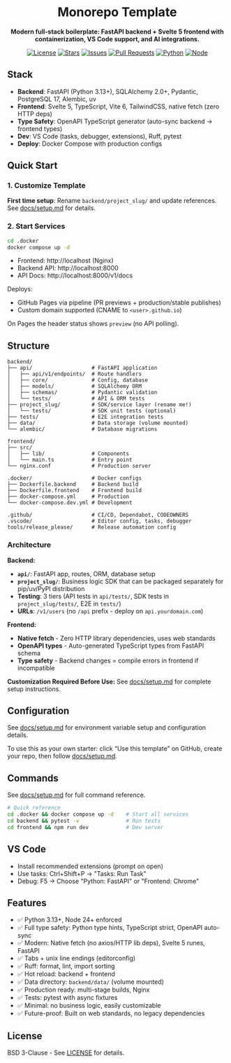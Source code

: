 <div align="center">

# Monorepo Template

**Modern full-stack boilerplate: FastAPI backend + Svelte 5 frontend with containerization, VS Code support, and AI integrations.**

[![License](https://img.shields.io/github/license/nokodo-labs/monorepo-template)](LICENSE)
[![Stars](https://img.shields.io/github/stars/nokodo-labs/monorepo-template?style=social)](https://github.com/nokodo-labs/monorepo-template/stargazers)
[![Issues](https://img.shields.io/github/issues/nokodo-labs/monorepo-template)](https://github.com/nokodo-labs/monorepo-template/issues)
[![Pull Requests](https://img.shields.io/github/issues-pr/nokodo-labs/monorepo-template)](https://github.com/nokodo-labs/monorepo-template/pulls)
[![Python](https://img.shields.io/badge/python-3.13+-blue.svg)](https://www.python.org/downloads/)
[![Node](https://img.shields.io/badge/node-24+-green.svg)](https://nodejs.org/)

</div>

## Stack

-   **Backend**: FastAPI (Python 3.13+), SQLAlchemy 2.0+, Pydantic, PostgreSQL 17, Alembic, uv
-   **Frontend**: Svelte 5, TypeScript, Vite 6, TailwindCSS, native fetch (zero HTTP deps)
-   **Type Safety**: OpenAPI TypeScript generator (auto-sync backend → frontend types)
-   **Dev**: VS Code (tasks, debugger, extensions), Ruff, pytest
-   **Deploy**: Docker Compose with production configs

## Quick Start

### 1. Customize Template

**First time setup**: Rename `backend/project_slug/` and update references. See [docs/setup.md](docs/setup.md) for details.

### 2. Start Services

```bash
cd .docker
docker compose up -d
```

-   Frontend: http://localhost (Nginx)
-   Backend API: http://localhost:8000
-   API Docs: http://localhost:8000/v1/docs

Deploys:

-   GitHub Pages via pipeline (PR previews + production/stable publishes)
-   Custom domain supported (CNAME to `<user>.github.io`)

On Pages the header status shows `preview` (no API polling).

## Structure

```
backend/
├── api/                   # FastAPI application
│   ├── api/v1/endpoints/  # Route handlers
│   ├── core/              # Config, database
│   ├── models/            # SQLAlchemy ORM
│   ├── schemas/           # Pydantic validation
│   └── tests/             # API & ORM tests
├── project_slug/          # SDK/service layer (rename me!)
│   └── tests/             # SDK unit tests (optional)
├── tests/                 # E2E integration tests
├── data/                  # Data storage (volume mounted)
└── alembic/               # Database migrations

frontend/
├── src/
│   ├── lib/               # Components
│   └── main.ts            # Entry point
└── nginx.conf             # Production server

.docker/                   # Docker configs
├── Dockerfile.backend     # Backend build
├── Dockerfile.frontend    # Frontend build
├── docker-compose.yml     # Production
└── docker-compose.dev.yml # Development

.github/                   # CI/CD, Dependabot, CODEOWNERS
.vscode/                   # Editor config, tasks, debugger
tools/release_please/      # Release automation config
```

### Architecture

**Backend:**

-   **`api/`**: FastAPI app, routes, ORM, database setup
-   **`project_slug/`**: Business logic SDK that can be packaged separately for pip/uv/PyPI distribution
-   **Testing**: 3 tiers (API tests in `api/tests/`, SDK tests in `project_slug/tests/`, E2E in `tests/`)
-   **URLs**: `/v1/users` (no `/api` prefix - deploy on `api.yourdomain.com`)

**Frontend:**

-   **Native fetch** - Zero HTTP library dependencies, uses web standards
-   **OpenAPI types** - Auto-generated TypeScript types from FastAPI schema
-   **Type safety** - Backend changes = compile errors in frontend if incompatible

**Customization Required Before Use:** See [docs/setup.md](docs/setup.md) for complete setup instructions.

## Configuration

See [docs/setup.md](docs/setup.md) for environment variable setup and configuration details.

To use this as your own starter: click “Use this template” on GitHub, create your repo, then follow [docs/setup.md](docs/setup.md).

## Commands

See [docs/setup.md](docs/setup.md) for full command reference.

```bash
# Quick reference
cd .docker && docker compose up -d    # Start all services
cd backend && pytest -v               # Run tests
cd frontend && npm run dev            # Dev server
```

## VS Code

-   Install recommended extensions (prompt on open)
-   Use tasks: Ctrl+Shift+P → "Tasks: Run Task"
-   Debug: F5 → Choose "Python: FastAPI" or "Frontend: Chrome"

## Features

-   ✅ Python 3.13+, Node 24+ enforced
-   ✅ Full type safety: Python type hints, TypeScript strict, OpenAPI auto-sync
-   ✅ Modern: Native fetch (no axios/HTTP lib deps), Svelte 5 runes, FastAPI
-   ✅ Tabs + unix line endings (editorconfig)
-   ✅ Ruff: format, lint, import sorting
-   ✅ Hot reload: backend + frontend
-   ✅ Data directory: `backend/data/` (volume mounted)
-   ✅ Production ready: multi-stage builds, Nginx
-   ✅ Tests: pytest with async fixtures
-   ✅ Minimal: no business logic, easily customizable
-   ✅ Future-proof: Built on web standards, no legacy dependencies

## License

BSD 3-Clause - See [LICENSE](LICENSE) for details.
